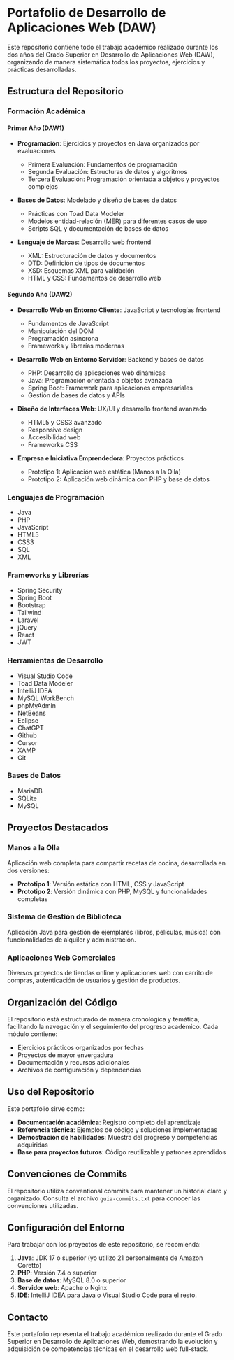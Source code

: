 # Portafolio de Desarrollo de Aplicaciones Web (DAW)

Este repositorio contiene todo el trabajo académico realizado durante los dos años del Grado Superior en Desarrollo de Aplicaciones Web (DAW), organizando de manera sistemática todos los proyectos, ejercicios y prácticas desarrolladas.

## Estructura del Repositorio

### Formación Académica

#### Primer Año (DAW1)
- **Programación**: Ejercicios y proyectos en Java organizados por evaluaciones
  - Primera Evaluación: Fundamentos de programación
  - Segunda Evaluación: Estructuras de datos y algoritmos
  - Tercera Evaluación: Programación orientada a objetos y proyectos complejos

- **Bases de Datos**: Modelado y diseño de bases de datos
  - Prácticas con Toad Data Modeler
  - Modelos entidad-relación (MER) para diferentes casos de uso
  - Scripts SQL y documentación de bases de datos

- **Lenguaje de Marcas**: Desarrollo web frontend
  - XML: Estructuración de datos y documentos
  - DTD: Definición de tipos de documentos
  - XSD: Esquemas XML para validación
  - HTML y CSS: Fundamentos de desarrollo web

#### Segundo Año (DAW2)
- **Desarrollo Web en Entorno Cliente**: JavaScript y tecnologías frontend
  - Fundamentos de JavaScript
  - Manipulación del DOM
  - Programación asíncrona
  - Frameworks y librerías modernas

- **Desarrollo Web en Entorno Servidor**: Backend y bases de datos
  - PHP: Desarrollo de aplicaciones web dinámicas
  - Java: Programación orientada a objetos avanzada
  - Spring Boot: Framework para aplicaciones empresariales
  - Gestión de bases de datos y APIs

- **Diseño de Interfaces Web**: UX/UI y desarrollo frontend avanzado
  - HTML5 y CSS3 avanzado
  - Responsive design
  - Accesibilidad web
  - Frameworks CSS

- **Empresa e Iniciativa Emprendedora**: Proyectos prácticos
  - Prototipo 1: Aplicación web estática (Manos a la Olla)
  - Prototipo 2: Aplicación web dinámica con PHP y base de datos


### Lenguajes de Programación
- Java
- PHP
- JavaScript
- HTML5
- CSS3
- SQL
- XML

### Frameworks y Librerías
- Spring Security
- Spring Boot
- Bootstrap
- Tailwind
- Laravel
- jQuery
- React
- JWT

### Herramientas de Desarrollo
- Visual Studio Code
- Toad Data Modeler
- IntelliJ IDEA
- MySQL WorkBench
- phpMyAdmin
- NetBeans
- Eclipse
- ChatGPT
- Github
- Cursor
- XAMP
- Git

### Bases de Datos
- MariaDB
- SQLite
- MySQL

## Proyectos Destacados

### Manos a la Olla
Aplicación web completa para compartir recetas de cocina, desarrollada en dos versiones:
- **Prototipo 1**: Versión estática con HTML, CSS y JavaScript
- **Prototipo 2**: Versión dinámica con PHP, MySQL y funcionalidades completas

### Sistema de Gestión de Biblioteca
Aplicación Java para gestión de ejemplares (libros, películas, música) con funcionalidades de alquiler y administración.

### Aplicaciones Web Comerciales
Diversos proyectos de tiendas online y aplicaciones web con carrito de compras, autenticación de usuarios y gestión de productos.

## Organización del Código

El repositorio está estructurado de manera cronológica y temática, facilitando la navegación y el seguimiento del progreso académico. Cada módulo contiene:

- Ejercicios prácticos organizados por fechas
- Proyectos de mayor envergadura
- Documentación y recursos adicionales
- Archivos de configuración y dependencias

## Uso del Repositorio

Este portafolio sirve como:
- **Documentación académica**: Registro completo del aprendizaje
- **Referencia técnica**: Ejemplos de código y soluciones implementadas
- **Demostración de habilidades**: Muestra del progreso y competencias adquiridas
- **Base para proyectos futuros**: Código reutilizable y patrones aprendidos

## Convenciones de Commits

El repositorio utiliza conventional commits para mantener un historial claro y organizado. Consulta el archivo `guia-commits.txt` para conocer las convenciones utilizadas.

## Configuración del Entorno

Para trabajar con los proyectos de este repositorio, se recomienda:

1. **Java**: JDK 17 o superior (yo utilizo 21 personalmente de Amazon Coretto)
2. **PHP**: Versión 7.4 o superior
3. **Base de datos**: MySQL 8.0 o superior
4. **Servidor web**: Apache o Nginx
5. **IDE**: IntelliJ IDEA para Java o Visual Studio Code para el resto.

## Contacto

Este portafolio representa el trabajo académico realizado durante el Grado Superior en Desarrollo de Aplicaciones Web, demostrando la evolución y adquisición de competencias técnicas en el desarrollo web full-stack.
